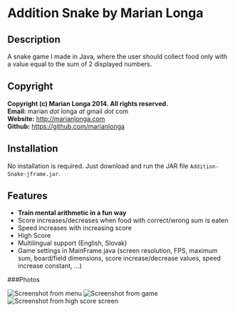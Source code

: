 Addition Snake by Marian Longa
===========================

Description
-----------
A snake game I made in Java, where the user should collect food only with a value equal to the sum of 2 displayed numbers.

Copyright
---------
**Copyright (c) Marian Longa 2014. All rights reserved.**  
**Email:**   marian _dot_ longa _at_ gmail _dot_ com  
**Website:** http://marianlonga.com  
**Github:**  https://github.com/marianlonga


Installation
---------
No installation is required. Just download and run the JAR file `Addition-Snake-jframe.jar`.


Features
--------

- **Train mental arithmetic in a fun way**
- Score increases/decreases when food with correct/wrong sum is eaten
- Speed increases with increasing score
- High Score
- Multilingual support (English, Slovak)
- Game settings in MainFrame.java (screen resolution, FPS, maximum sum, board/field dimensions, score increase/decrease values, speed increase constant, ...)


###Photos

![Screenshot from menu](https://raw.github.com/marianlonga/Addition-Snake/master/img/screenshot_menu.png)
![Screenshot from game](https://raw.github.com/marianlonga/Addition-Snake/master/img/screenshot_game.png)
![Screenshot from high score screen](https://raw.github.com/marianlonga/Addition-Snake/master/img/screenshot_highscore.png)